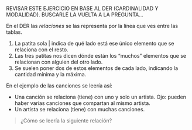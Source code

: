 REVISAR ESTE EJERCICIO EN BASE AL DER (CARDINALIDAD Y MODALIDAD). BUSCARLE LA VUELTA A LA PREGUNTA...

En el DER las _relaciones_ se las representa por la línea que ves entre las tablas. 

1. La patita sola | indica de qué lado está ese único elemento que se relaciona con el resto.
2. Las tres patitas nos dicen dónde están los “muchos” elementos que se relacionan con alguien del otro lado. 
3. Se suelen poner dos de estos elementos de cada lado, indicando la cantidad mínima y la máxima. 

En el ejemplo de las canciones se leería así: 

* Una canción se relaciona (tiene) con uno y solo un artista. Ojo: pueden haber varias canciones que compartan al mismo artista.
* Un artista se relaciona (tiene) con muchas canciones.  

> ¿Cómo se leería la siguiente relación?

<div
  class='mu-erd'
  data-entities='{
    "madres": {
      "id_madre": {
        "type": "Integer",
        "pk": true
      },
      "nombre_madre": {
        "type": "Text"
      }
    },
    "hijos": {
      "id_hijo": {
        "type": "Integer",
        "pk": true
      },
      "nombre_hijo": {
        "type": "Text"
      },
     "id_madre": {
        "type": "Integer",
        "pk": false,
        "fk": {
          "to": { "entity": "madres", "column": "id_madre" },
          "type": "many_to_one"
        }
      }
    }
  }'>
</div>

